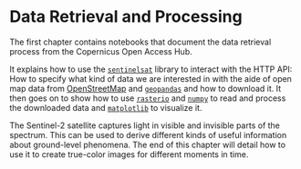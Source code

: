 # Data Retrieval and Processing

The first chapter contains notebooks that document the data retrieval process from the Copernicus Open Access Hub.

It explains how to use the [`sentinelsat`](https://github.com/sentinelsat/sentinelsat) library to interact with the HTTP API: How to specify what kind of data we are interested in with the aide of open map data from [OpenStreetMap](https://www.openstreetmap.org/) and [`geopandas`](https://geopandas.org/) and how to download it. It then goes on to show how to use [`rasterio`](https://rasterio.readthedocs.io/) and [`numpy`](https://numpy.org/) to read and process the downloaded data and [`matplotlib`](https://matplotlib.org/stable/index.html) to visualize it.

The Sentinel-2 satellite captures light in visible and invisible parts of the spectrum. This can be used to derive different kinds of useful information about ground-level phenomena. The end of this chapter will detail how to use it to create true-color images for different moments in time.
